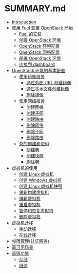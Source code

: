 # SUMMARY.md

* [Introduction]()
* [使用 Fuel 部署 OpenStack 环境]()
   * [Fuel 的安装]()
   * [创建 OpenStack 环境]()
   * [OpenStack 环境配置]()
   * [OpenStack 网络配置]()
   * [部署 OpenStack 环境]()
   * [连接到 dashboard]()
* [OpenStack 环境的基本配置]()
   * [使用镜像服务]()
      * [通过外部 URL 创建镜像]()
      * [通过本地文件创建镜像]()
      * [删除镜像]()
   * [使用网络服务]()
      * [创建网络]()
      * [创建子网]()
      * [创建路由]()
      * [删除网络]()
      * [删除子网]()
      * [删除路由]()
   * [卷的创建和使用]()
      * [创建卷]()
      * [创建快照]()
      * [删除卷]()
* [虚拟机的使用]()
   * [创建 Linux 虚拟机]()
   * [创建 Windows 虚拟机]()
   * [创建 Linux 虚拟机快照]()
   * [重新构建虚拟机]()
   * [编辑虚拟机]()
   * [重启虚拟机]()
   * [暂停和恢复虚拟机]()
   * [删除虚拟机]()
* [虚拟机迁移]()
   * [手动迁移]()
   * [在线迁移]()
* [权限管理(认证服务)]()
* [高可用场景]()
* [高级功能]()
   * [存储]()
   * [限速]()
